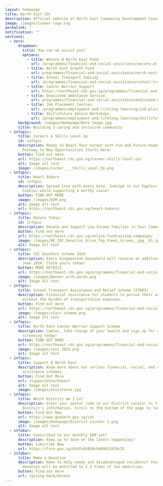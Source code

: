 ```yaml
---
layout: homepage
title: North East CDC
description: Official website of North East Community Development Council (NE CDC)
image: /images/isomer-logo.svg
permalink: /
notification: ""
sections:
  - hero:
      dropdown:
        title: How can we assist you?
        options:
          - title: WeCare @ North East Fund
            url: /programmes/financial-and-social-assistance/wecare-at-north-east
          - title: North East Growth Fund
            url: programmes/financial-and-social-assistance/north-east-growth-fund
          - title: School Transport Subsidy
            url: /programmes/financial-and-social-assistance/school-transport-subsidy
          - title: Cancer Warrior Support
            url: https://northeast.cdc.gov.sg/programmes/financial-and-social-assistance/cwss/
          - title: Dedicated Ambulance Service
            url: programmes/financial-and-social-assistance/dedicated-north-east-ambulance-service
          - title: Job Placement Centres
            url: /programmes/employment-and-lifelong-learning/job-placement-centres
          - title: SkillsFuture Advice Workshops
            url: /programmes/employment-and-lifelong-learning/skillsfuture-advice-workshops
      background: /images/Homepage/Hero Image.jpg
      title: Building a caring and inclusive community
  - infopic:
      title: Careers & Skills Level Up
      id: infopic
      description: Ready to Boost Your Career with Fun and Future-Ready Skills? Your
        Pathway to New Opportunities Starts Here!
      button: find out more
      url: https://northeast.cdc.gov.sg/career-skills-level-up/
      alt: Image alt text
      image: /images/Career____Skills_Level_Up.png
  - infopic:
      title: Heart Bakers
      id: infopic
      description: Spread love with every bite. Indulge in our Eggless Matcha Butter
        Cookies while supporting a worthy cause!
      button: FIND OUT MORE
      image: /images/EDM.png
      alt: Image alt text
      url: https://northeast.cdc.gov.sg/heart-bakers/
  - infopic:
      title: Donate Today!
      id: infopic
      description: Donate and Support Low-Income Families in Your Community!
      button: Find out more
      url: https://northeast.cdc.gov.sg/online-fundraising-campaign/
      image: /images/NE_CDC_Donation_Drive_Top_Panel_Screen__jpg__01.jpg
      alt: Image alt text
  - infopic:
      title: CDC Vouchers Scheme 2024
      description: Every Singaporean household will receive an additional $300 CDC in
        June 2024. Claim yours today!
      button: MORE DETAILS
      url: https://northeast.cdc.gov.sg/programmes/financial-and-social-assistance/cdc-vouchers
      image: /images/Banner_with_words.png
      alt: Image alt text
  - infopic:
      title: School Transport Assistance and Relief Scheme (STARS)
      description: Financial assistance for students to pursue their academic journey
        without the burden of transportation expenses.
      button: Find out more
      url: https://northeast.cdc.gov.sg/programmes/financial-and-social-assistance/stars/
      image: /images/stars scheme.png
      alt: Image alt text
  - infopic:
      title: North East Cancer Warrior Support Scheme
      description: Ladies, take charge of your health and sign up for a free mammogram
        screening today!
      button: FIND OUT MORE
      url: https://northeast.cdc.gov.sg/programmes/financial-and-social-assistance/cwss/
      image: /images/cwss 2023.png
      alt: Image alt text
  - infopic:
      title: Support @ North East
      description: Know more about our various financial, social, and employment
        assistance schemes.
      button: Find Out More
      url: /supportatnortheast
      alt: Image alt text
      image: /images/assistance.jpg
  - infopic:
      title: Which District am I in?
      description: Enter your postal code in our District Locator to find out your
        District's information. Scroll to the bottom of the page to locate it.
      button: Find Out Now
      url: https://www.gowhere.gov.sg/cdc
      image: /images/Homepage/District Locator 2.png
      alt: Image alt text
  - infobar:
      title: Subscribed to our monthly EDM yet?
      description: Keep up to date on the latest happenings!
      button: Subscribe Now
      url: https://form.gov.sg/62dfa95050c946001247dc25
  - infobar:
      title: Make a Donation
      description: Keen to help needy and disadvantaged residents? Your generous
        donation will be entitled to 2.5 times of tax deduction.
      button: Find out more
      url: /giving-back/donate
---
```

